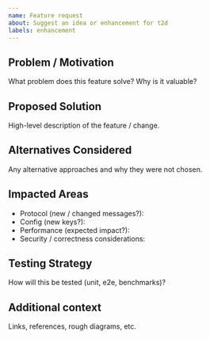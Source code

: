 ```yaml
---
name: Feature request
about: Suggest an idea or enhancement for t2d
labels: enhancement
---
```


## Problem / Motivation
What problem does this feature solve? Why is it valuable?

## Proposed Solution
High-level description of the feature / change.

## Alternatives Considered
Any alternative approaches and why they were not chosen.

## Impacted Areas
- Protocol (new / changed messages?):
- Config (new keys?):
- Performance (expected impact?):
- Security / correctness considerations:

## Testing Strategy
How will this be tested (unit, e2e, benchmarks)?

## Additional context
Links, references, rough diagrams, etc.
